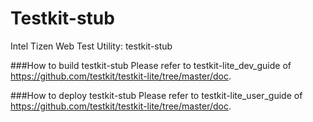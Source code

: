 Testkit-stub
============================

Intel Tizen Web Test Utility: testkit-stub

###How to build testkit-stub
Please refer to testkit-lite_dev_guide of
https://github.com/testkit/testkit-lite/tree/master/doc.

###How to deploy testkit-stub
Please refer to testkit-lite_user_guide of
https://github.com/testkit/testkit-lite/tree/master/doc.
